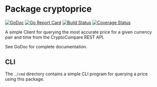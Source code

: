 # Package cryptoprice
[![GoDoc](https://godoc.org/github.com/canonical-ledgers/cryptoprice?status.svg)](https://godoc.org/github.com/canonical-ledgers/cryptoprice)
[![Go Report Card](https://goreportcard.com/badge/github.com/canonical-ledgers/cryptoprice)](https://goreportcard.com/report/github.com/canonical-ledgers/cryptoprice)
[![Build Status](https://travis-ci.org/canonical-ledgers/cryptoprice.svg?branch=master)](https://travis-ci.org/canonical-ledgers/cryptoprice)
[![Coverage Status](https://coveralls.io/repos/github/canonical-ledgers/cryptoprice/badge.svg?branch=master)](https://coveralls.io/github/canonical-ledgers/cryptoprice?branch=master)

A simple Client for querying the most accurate price for a given currency pair
and time from the CryptoCompare REST API.

See GoDoc for complete documentation.

## CLI
The `./cmd` directory contains a simple CLI program for querying a price using
this package.
